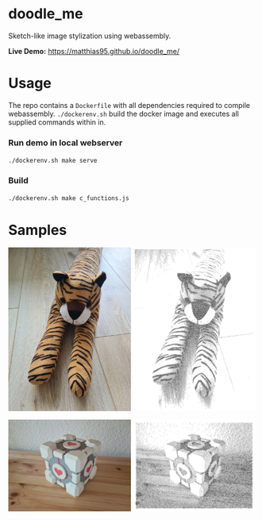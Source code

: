 # doodle_me

Sketch-like image stylization using webassembly.

**Live Demo:** https://matthias95.github.io/doodle_me/ 

# Usage
The repo contains a `Dockerfile` with all dependencies required to compile webassembly. `./dockerenv.sh` build the docker image and executes all supplied commands within in. 
### Run demo in local webserver
`./dockerenv.sh make serve`

### Build
`./dockerenv.sh make c_functions.js`

# Samples
<p float="left">
  <img src="img/20210522_110456.jpg" width="49%">
  <img src="img/2021_05_22_09_06_40.png" width="49%">
</p>

<p float="left">
  <img src="img/20210522_110529.jpg" width="49%">
  <img src="img/2021_05_22_09_18_24.png" width="49%">
</p>




